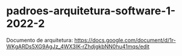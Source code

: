 # padroes-arquitetura-software-1-2022-2

Documento de arquitetura:  https://docs.google.com/document/d/1r-WKgARDs5XG9AgJz_4WX3IK-rZhdjgkbNN0hu41mqs/edit
